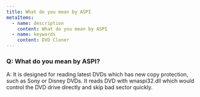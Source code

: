```yaml
---
title: What do you mean by ASPI
metaItems:
  - name: description
    content: What do you mean by ASPI
  - name: keywords
    content: DVD Cloner
---
```


### Q: What do you mean by ASPI?

A:
It is designed for reading latest DVDs which has new copy protection, such as Sony or Disney DVDs. It reads DVD with wnaspi32.dll which would control the DVD drive directly and skip bad sector quickly.
